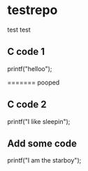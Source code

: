 # testrepo
test test



## C code 1
printf("helloo");


=======
pooped


## C code 2
printf("I like sleepin");

## Add some code

printf("I am the starboy");
